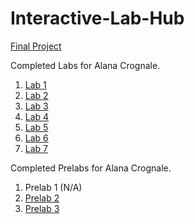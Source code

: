 # Interactive-Lab-Hub

[Final Project](https://github.com/evaesteban/IDD-Final-Project)

Completed Labs for Alana Crognale.

1. [Lab 1](https://github.com/AlanaCrognale/IDD-Fa18-Lab1)
2. [Lab 2](https://github.com/AlanaCrognale/IDD-Fa19-Lab2)
3. [Lab 3](https://github.com/AlanaCrognale/IDD-Fa19-Lab3)
4. [Lab 4](https://github.com/AlanaCrognale/IDD-Fa19-Lab4)
5. [Lab 5](https://github.com/AlanaCrognale/Lab-5)
6. [Lab 6](https://github.com/AlanaCrognale/IDD-Fa19-Lab6)
7. [Lab 7](https://github.com/AlanaCrognale/IDD-Fa19-Lab7)

Completed Prelabs for Alana Crognale.
1. Prelab 1 (N/A)
2. [Prelab 2](https://github.com/AlanaCrognale/Prelab-2)
3. [Prelab 3](https://github.com/AlanaCrognale/Prelab-3)
